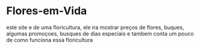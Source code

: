 # Flores-em-Vida
este site e de uma floricultura, ele ira mostrar preços de flores, buques, algumas promoçoes, busques de dias especiais e tambem conta um pouco de como funciona essa floricultura

